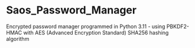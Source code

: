 # Saos_Password_Manager
Encrypted password manager programmed in Python 3.11 - using PBKDF2-HMAC with AES (Advanced Encryption Standard) SHA256 hashing algorithm
